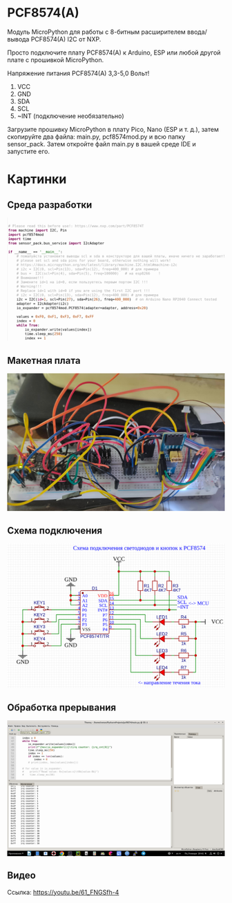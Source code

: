 # PCF8574(A)
Модуль MicroPython для работы с 8-битным расширителем ввода/вывода PCF8574(A) I2C от NXP.

Просто подключите плату PCF8574(A) к Arduino, ESP или любой другой плате с прошивкой MicroPython.

Напряжение питания PCF8574(A) 3,3-5,0 Вольт!
1. VCC
2. GND
3. SDA
4. SCL
5. ~INT (подключение необязательно)

Загрузите прошивку MicroPython в плату Pico, Nano (ESP и т. д.), затем скопируйте два файла: main.py, pcf8574mod.py и всю папку sensor_pack.
Затем откройте файл main.py в вашей среде IDE и запустите его.

# Картинки

## Среда разработки
![alt text](https://github.com/octaprog7/pcf8574/blob/master/ide8574.png)
## Макетная плата
![alt text](https://github.com/octaprog7/pcf8574/blob/master/bb8574.jpg)
## Схема подключения
![alt text](https://github.com/octaprog7/pcf8574/blob/master/conn8574.png)
## Обработка прерывания
![alt text](https://github.com/octaprog7/pcf8574/blob/master/pcf8574_irq.png)
## Видео
Cсылка: https://youtu.be/61_FNGSfh-4
